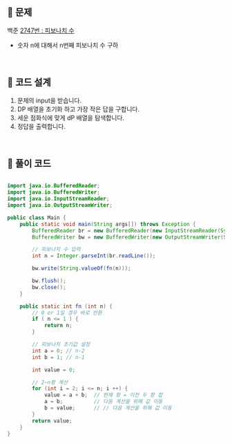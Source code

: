 ## 📌 문제
백준 [2747번 : 피보나치 수](https://www.acmicpc.net/problem/2747)

- 숫자 n에 대해서 n번째 피보나치 수 구하

<br>

## 📌 코드 설계
1. 문제의 input을 받습니다.
2. DP 배열을 초기화 하고 가장 작은 답을 구합니다.
3. 세운 점화식에 맞게 dP 배열을 탐색합니다.
4. 정답을 출력합니다.

<br>

## 📌 풀이 코드

```java

import java.io.BufferedReader;
import java.io.BufferedWriter;
import java.io.InputStreamReader;
import java.io.OutputStreamWriter;

public class Main {
    public static void main(String args[]) throws Exception {
        BufferedReader br = new BufferedReader(new InputStreamReader(System.in));
        BufferedWriter bw = new BufferedWriter(new OutputStreamWriter(System.out));

        // 피보나치 수 입력
        int n = Integer.parseInt(br.readLine());

        bw.write(String.valueOf(fn(n)));

        bw.flush();
        bw.close();
    }

    public static int fn (int n) {
        // 0 or 1일 경우 바로 반환
        if ( n <= 1 ) {
            return n;
        }

        // 피보나치 초기값 설정
        int a = 0; // n-2
        int b = 1; // n-1

        int value = 0;

        // 2~n항 계산
        for (int i = 2; i <= n; i ++) {
            value = a + b;  // 현재 항 = 이전 두 항 합
            a = b;          // 다음 계산을 위해 값 이동
            b = value;      // // 다음 계산을 위해 값 이동
        }
        return value;
    }
}
